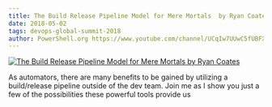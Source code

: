 ```yaml
---
title: The Build Release Pipeline Model for Mere Mortals  by Ryan Coates
date: 2018-05-02
tags: devops-global-summit-2018
author: PowerShell.org https://www.youtube.com/channel/UCqIw7UUwC5fUBFXYX68aMrQ
---
```


[![The Build Release Pipeline Model for Mere Mortals  by Ryan Coates](https://i4.ytimg.com/vi/ccEO5buASv8/hqdefault.jpg "The Build Release Pipeline Model for Mere Mortals  by Ryan Coates")](https://www.youtube.com/watch?v=ccEO5buASv8)

As automators, there are many benefits to be gained by utilizing a build/release pipeline outside of the dev team. Join me as I show you just a few of the possibilities these powerful tools provide us
